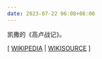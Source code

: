 ```yaml
---
date: 2023-07-22 06:08+08:00
---
```


凯撒的《高卢战记》。

[ [WIKIPEDIA](https://en.wikipedia.org/wiki/Commentarii_de_Bello_Gallico)
| [WIKISOURCE](https://la.wikisource.org/wiki/Commentarii_de_bello_Gallico) ]

<readonlylink href="https://books.readonly.link/caesar/commentarii-de-bello-gallico/book.json" />

